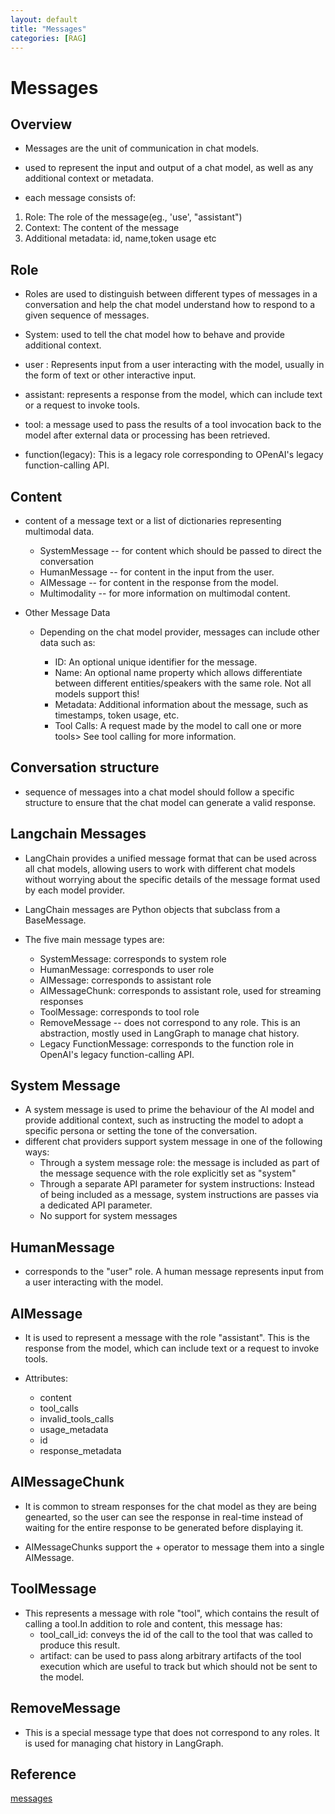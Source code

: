 ```yaml
---
layout: default
title: "Messages"
categories: [RAG]
---
```

# Messages

## Overview 

- Messages are the unit of communication in chat models.
- used to represent the input and output of a chat model, as well as any additional context or metadata.

- each message consists of:
1. Role: The role of the message(eg., 'use', "assistant")
2. Context: The content of the message
3. Additional metadata: id, name,token usage etc

## Role
* Roles are used to distinguish between different types of messages in a conversation and help the chat model understand how to respond to a given sequence of messages.

 * System: used to tell the chat model how to behave and provide additional context. 
 * user : Represents input from a user interacting with the model, usually in the form of text or other interactive input.
 * assistant: represents a response from the model, which can include text or a request to invoke tools.
 * tool: a message used to pass the results of a tool invocation back to the model after external data or processing has been retrieved.
 * function(legacy): This is a legacy role corresponding to OPenAI's legacy function-calling API.

## Content
- content of a message text or a list of dictionaries representing multimodal data.


    * SystemMessage -- for content which should be passed to direct the conversation
    * HumanMessage -- for content in the input from the user.
    * AIMessage -- for content in the response from the model.
    * Multimodality -- for more information on multimodal content.

* Other Message Data

    * Depending on the chat model provider, messages can include other data such as:

        * ID: An optional unique identifier for the message.
        * Name: An optional name property which allows differentiate between different entities/speakers with the same role. Not all models support this!
        * Metadata: Additional information about the message, such as timestamps, token usage, etc.
        * Tool Calls: A request made by the model to call one or more tools> See tool calling for more information.

## Conversation structure
- sequence of messages into a chat model should follow a specific structure to ensure that the chat model can generate a valid response.

## Langchain Messages
- LangChain provides a unified message format that can be used across all chat models, allowing users to work with different chat models without worrying about the specific details of the message format used by each model provider.

- LangChain messages are Python objects that subclass from a BaseMessage.

- The five main message types are:

    - SystemMessage: corresponds to system role
    - HumanMessage: corresponds to user role
    - AIMessage: corresponds to assistant role
    - AIMessageChunk: corresponds to assistant role, used for streaming responses
    - ToolMessage: corresponds to tool role
    - RemoveMessage -- does not correspond to any role. This is an abstraction, mostly used in LangGraph to manage chat history.
    - Legacy FunctionMessage: corresponds to the function role in OpenAI's legacy function-calling API.
## System Message

- A system message is used to prime the behaviour of the AI model and provide additional context, such as instructing the model to adopt a specific persona or setting the tone of the conversation.
- different chat providers support system message in one of the following ways:
    - Through a system message role: the message is included as part of the message sequence with the role explicitly set as "system"
    - Through a separate API parameter for system instructions: Instead of being included as a message, system instructions are passes via a dedicated API parameter.
    - No support for system messages

## HumanMessage
- corresponds to the "user" role. A human message represents input from a user interacting with the model.
## AIMessage
- It is used to represent a message with the role "assistant". This is the response from the model, which can include text or a request to invoke tools.

- Attributes:
    - content
    - tool_calls
    - invalid_tools_calls
    - usage_metadata
    - id
    - response_metadata
## AIMessageChunk
- It is common to stream responses for the chat model as they are being genearted, so the user can see the response in real-time instead of waiting for the entire response to be generated before displaying it.

- AIMessageChunks support the + operator to message them into a single AIMessage.

## ToolMessage
- This represents a message with role "tool", which contains the result of calling a tool.In addition to role and content, this message has:
    - tool_call_id: conveys the id of the call to the tool that was called to produce this result.
    - artifact: can be used to pass along arbitrary artifacts of the tool execution which are useful to track but which should not be sent to the model.

## RemoveMessage
- This is a special message type that does not correspond to any roles. It is used for managing chat history in LangGraph.

## Reference

[messages](https://python.langchain.com/docs/concepts/messages/#toolmessage)